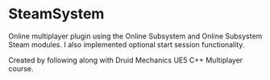 # SteamSystem

Online multiplayer plugin using the Online Subsystem and Online Subsystem Steam modules.
I also implemented optional start session functionality.

Created by following along with Druid Mechanics UE5 C++ Multiplayer course.
